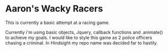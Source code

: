 # Aaron's Wacky Racers

This is currently a basic attempt at a racing game.

Currently i'm using basic objects, Jquery, callback functions and .animate() to achieve my goals.
I would like to style this game as 2 police officers chasing a criminal. In Hindsight my repo name was decided far to hastily.




